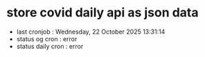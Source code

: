 # store covid daily api as json data

- last cronjob : Wednesday, 22 October 2025 13:31:14
- status og cron : error
- status daily cron : error
      
      